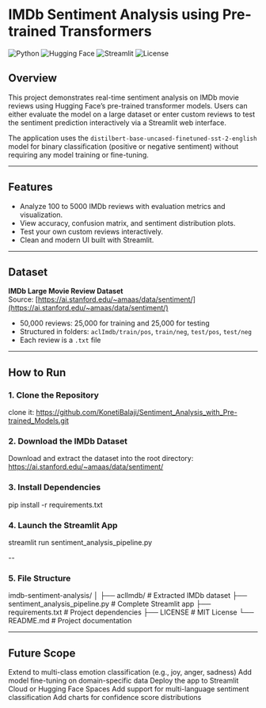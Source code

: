 # IMDb Sentiment Analysis using Pre-trained Transformers

![Python](https://img.shields.io/badge/Python-3.8%2B-blue.svg)
![Hugging Face](https://img.shields.io/badge/HuggingFace-Transformers-yellow)
![Streamlit](https://img.shields.io/badge/Built%20with-Streamlit-red)
![License](https://img.shields.io/badge/License-MIT-green)

## Overview

This project demonstrates real-time sentiment analysis on IMDb movie reviews using Hugging Face’s pre-trained transformer models. Users can either evaluate the model on a large dataset or enter custom reviews to test the sentiment prediction interactively via a Streamlit web interface.

The application uses the `distilbert-base-uncased-finetuned-sst-2-english` model for binary classification (positive or negative sentiment) without requiring any model training or fine-tuning.

---

## Features

- Analyze 100 to 5000 IMDb reviews with evaluation metrics and visualization.
- View accuracy, confusion matrix, and sentiment distribution plots.
- Test your own custom reviews interactively.
- Clean and modern UI built with Streamlit.

---

## Dataset

**IMDb Large Movie Review Dataset**  
Source: [https://ai.stanford.edu/~amaas/data/sentiment/](https://ai.stanford.edu/~amaas/data/sentiment/)  
- 50,000 reviews: 25,000 for training and 25,000 for testing
- Structured in folders: `aclImdb/train/pos`, `train/neg`, `test/pos`, `test/neg`
- Each review is a `.txt` file

---

## How to Run

### 1. Clone the Repository
clone it: https://github.com/KonetiBalaji/Sentiment_Analysis_with_Pre-trained_Models.git

### 2. Download the IMDb Dataset
Download and extract the dataset into the root directory: https://ai.stanford.edu/~amaas/data/sentiment/

### 3. Install Dependencies
pip install -r requirements.txt

### 4. Launch the Streamlit App
streamlit run sentiment_analysis_pipeline.py

--

### 5. File Structure
imdb-sentiment-analysis/
│
├── aclImdb/                        # Extracted IMDb dataset
├── sentiment_analysis_pipeline.py # Complete Streamlit app
├── requirements.txt               # Project dependencies
├── LICENSE                        # MIT License
└── README.md                      # Project documentation

---

## Future Scope
Extend to multi-class emotion classification (e.g., joy, anger, sadness)
Add model fine-tuning on domain-specific data
Deploy the app to Streamlit Cloud or Hugging Face Spaces
Add support for multi-language sentiment classification
Add charts for confidence score distributions